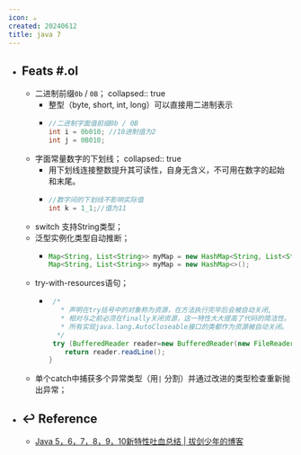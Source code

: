```yaml
---
icon: ☕
created: 20240612
title: java 7
---
```


- ## Feats \#.ol
  - 二进制前缀`0b` / `0B`；
    collapsed:: true
    - 整型（byte, short, int, long）可以直接用二进制表示
    - ```JAVA
      //二进制字面值前缀0b / 0B
      int i = 0b010; //10进制值为2
      int j = 0B010;
      ```
  - 字面常量数字的下划线；
    collapsed:: true
    - 用下划线连接整数提升其可读性，自身无含义，不可用在数字的起始和末尾。
    - ```java
      //数字间的下划线不影响实际值
      int k = 1_1;//值为11
      ```
  - switch 支持String类型；
  - 泛型实例化类型自动推断；
    - ```java
      Map<String, List<String>> myMap = new HashMap<String, List<String>>();    // Before
      Map<String, List<String>> myMap = new HashMap<>();        				// Now
      ```
  - try-with-resources语句；
    - ```java
       /*
         * 声明在try括号中的对象称为资源，在方法执行完毕后会被自动关闭,
         * 相对与之前必须在finally关闭资源，这一特性大大提高了代码的简洁性。
         * 所有实现java.lang.AutoCloseable接口的类都作为资源被自动关闭。
        */
       try (BufferedReader reader=new BufferedReader(new FileReader("d:1.txt"))){
          return reader.readLine();
      }
      ```
  - 单个catch中捕获多个异常类型（用`|` 分割）并通过改进的类型检查重新抛出异常；
- ## ↩ Reference
  - [Java 5，6，7，8，9，10新特性吐血总结 | 拔剑少年的博客](https://it18monkey.github.io/2018/08/05/Java%E6%96%B0%E7%89%B9%E6%80%A7%E6%80%BB%E7%BB%93/)